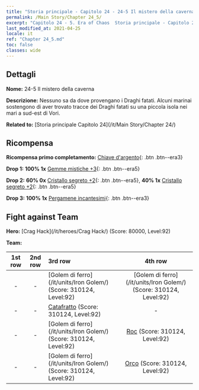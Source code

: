 ```yaml
---
title: "Storia principale - Capitolo 24 - 24-5 Il mistero della caverna"
permalink: /Main Story/Chapter 24_5/
excerpt: "Capitolo 24 - 5. Era of Chaos  Storia principale - Capitolo 24_5. 24-5 Il mistero della caverna"
last_modified_at: 2021-04-25
locale: it
ref: "Chapter 24_5.md"
toc: false
classes: wide
---
```


## Dettagli

 **Nome:** 24-5 Il mistero della caverna

 **Descrizione:** Nessuno sa da dove provengano i Draghi fatati. Alcuni marinai sostengono di aver trovato tracce dei Draghi fatati su una piccola isola nei mari a sud-est di Vori.

 **Related to:** [Storia principale Capitolo 24](/it/Main Story/Chapter 24/)

## Ricompensa

 **Ricompensa primo completamento:** [Chiave d'argento](/ItemsIT/con_693/){: .btn .btn--era3}

 **Drop 1:** **100% 1x** [Gemme mistiche +3](/ItemsIT/mat_86/){: .btn .btn--era5}

 **Drop 2:** **60% 0x** [Cristallo segreto +2](/ItemsIT/mat_80/){: .btn .btn--era5}, **40% 1x** [Cristallo segreto +2](/ItemsIT/mat_80/){: .btn .btn--era5}

 **Drop 3:** **100% 1x** [Pergamene incantesimi](/ItemsIT/con_694/){: .btn .btn--era3}


## Fight against Team
 **Hero:** [Crag Hack](/it/heroes/Crag Hack/) (Score: 80000, Level:92)

 **Team:**


  | 1st row | 2nd row | 3rd row | 4th row |
  |:----:|:----:|:----|:----:|
  | - | - | [Golem di ferro](/it/units/Iron Golem/) (Score: 310124, Level:92)  | [Golem di ferro](/it/units/Iron Golem/) (Score: 310124, Level:92)  |
  | - | - | [Catafratto](/it/units/Cavalier/) (Score: 310124, Level:92)  | - |
  | - | - | [Golem di ferro](/it/units/Iron Golem/) (Score: 310124, Level:92)  | [Roc](/it/units/Roc/) (Score: 310124, Level:92)  |
  | - | - | [Golem di ferro](/it/units/Iron Golem/) (Score: 310124, Level:92)  | [Orco](/it/units/Orc/) (Score: 310124, Level:92)  |


